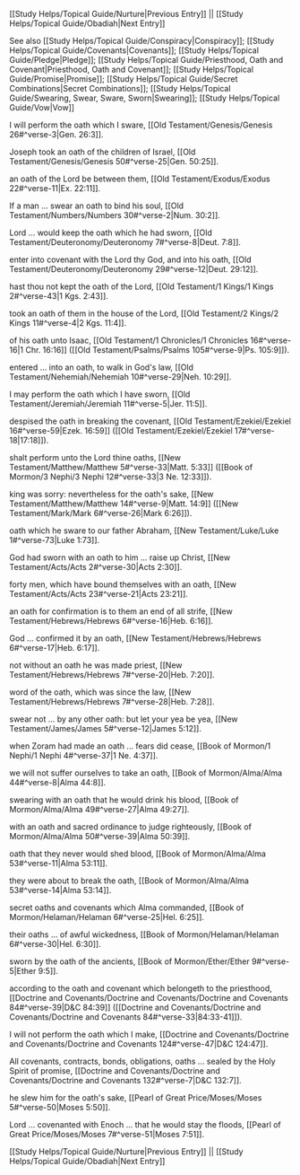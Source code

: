 [[Study Helps/Topical Guide/Nurture|Previous Entry]]  ||  [[Study Helps/Topical Guide/Obadiah|Next Entry]]

 See also [[Study Helps/Topical Guide/Conspiracy|Conspiracy]]; [[Study Helps/Topical Guide/Covenants|Covenants]]; [[Study Helps/Topical Guide/Pledge|Pledge]]; [[Study Helps/Topical Guide/Priesthood, Oath and Covenant|Priesthood, Oath and Covenant]]; [[Study Helps/Topical Guide/Promise|Promise]]; [[Study Helps/Topical Guide/Secret Combinations|Secret Combinations]]; [[Study Helps/Topical Guide/Swearing, Swear, Sware, Sworn|Swearing]]; [[Study Helps/Topical Guide/Vow|Vow]]

 I will perform the oath which I sware, [[Old Testament/Genesis/Genesis 26#^verse-3|Gen. 26:3]].

 Joseph took an oath of the children of Israel, [[Old Testament/Genesis/Genesis 50#^verse-25|Gen. 50:25]].

 an oath of the Lord be between them, [[Old Testament/Exodus/Exodus 22#^verse-11|Ex. 22:11]].

 If a man ... swear an oath to bind his soul, [[Old Testament/Numbers/Numbers 30#^verse-2|Num. 30:2]].

 Lord ... would keep the oath which he had sworn, [[Old Testament/Deuteronomy/Deuteronomy 7#^verse-8|Deut. 7:8]].

 enter into covenant with the Lord thy God, and into his oath, [[Old Testament/Deuteronomy/Deuteronomy 29#^verse-12|Deut. 29:12]].

 hast thou not kept the oath of the Lord, [[Old Testament/1 Kings/1 Kings 2#^verse-43|1 Kgs. 2:43]].

 took an oath of them in the house of the Lord, [[Old Testament/2 Kings/2 Kings 11#^verse-4|2 Kgs. 11:4]].

 of his oath unto Isaac, [[Old Testament/1 Chronicles/1 Chronicles 16#^verse-16|1 Chr. 16:16]] ([[Old Testament/Psalms/Psalms 105#^verse-9|Ps. 105:9]]).

 entered ... into an oath, to walk in God's law, [[Old Testament/Nehemiah/Nehemiah 10#^verse-29|Neh. 10:29]].

 I may perform the oath which I have sworn, [[Old Testament/Jeremiah/Jeremiah 11#^verse-5|Jer. 11:5]].

 despised the oath in breaking the covenant, [[Old Testament/Ezekiel/Ezekiel 16#^verse-59|Ezek. 16:59]] ([[Old Testament/Ezekiel/Ezekiel 17#^verse-18|17:18]]).

 shalt perform unto the Lord thine oaths, [[New Testament/Matthew/Matthew 5#^verse-33|Matt. 5:33]] ([[Book of Mormon/3 Nephi/3 Nephi 12#^verse-33|3 Ne. 12:33]]).

 king was sorry: nevertheless for the oath's sake, [[New Testament/Matthew/Matthew 14#^verse-9|Matt. 14:9]] ([[New Testament/Mark/Mark 6#^verse-26|Mark 6:26]]).

 oath which he sware to our father Abraham, [[New Testament/Luke/Luke 1#^verse-73|Luke 1:73]].

 God had sworn with an oath to him ... raise up Christ, [[New Testament/Acts/Acts 2#^verse-30|Acts 2:30]].

 forty men, which have bound themselves with an oath, [[New Testament/Acts/Acts 23#^verse-21|Acts 23:21]].

 an oath for confirmation is to them an end of all strife, [[New Testament/Hebrews/Hebrews 6#^verse-16|Heb. 6:16]].

 God ... confirmed it by an oath, [[New Testament/Hebrews/Hebrews 6#^verse-17|Heb. 6:17]].

 not without an oath he was made priest, [[New Testament/Hebrews/Hebrews 7#^verse-20|Heb. 7:20]].

 word of the oath, which was since the law, [[New Testament/Hebrews/Hebrews 7#^verse-28|Heb. 7:28]].

 swear not ... by any other oath: but let your yea be yea, [[New Testament/James/James 5#^verse-12|James 5:12]].

 when Zoram had made an oath ... fears did cease, [[Book of Mormon/1 Nephi/1 Nephi 4#^verse-37|1 Ne. 4:37]].

 we will not suffer ourselves to take an oath, [[Book of Mormon/Alma/Alma 44#^verse-8|Alma 44:8]].

 swearing with an oath that he would drink his blood, [[Book of Mormon/Alma/Alma 49#^verse-27|Alma 49:27]].

 with an oath and sacred ordinance to judge righteously, [[Book of Mormon/Alma/Alma 50#^verse-39|Alma 50:39]].

 oath that they never would shed blood, [[Book of Mormon/Alma/Alma 53#^verse-11|Alma 53:11]].

 they were about to break the oath, [[Book of Mormon/Alma/Alma 53#^verse-14|Alma 53:14]].

 secret oaths and covenants which Alma commanded, [[Book of Mormon/Helaman/Helaman 6#^verse-25|Hel. 6:25]].

 their oaths ... of awful wickedness, [[Book of Mormon/Helaman/Helaman 6#^verse-30|Hel. 6:30]].

 sworn by the oath of the ancients, [[Book of Mormon/Ether/Ether 9#^verse-5|Ether 9:5]].

 according to the oath and covenant which belongeth to the priesthood, [[Doctrine and Covenants/Doctrine and Covenants/Doctrine and Covenants 84#^verse-39|D&C 84:39]] ([[Doctrine and Covenants/Doctrine and Covenants/Doctrine and Covenants 84#^verse-33|84:33-41]]).

 I will not perform the oath which I make, [[Doctrine and Covenants/Doctrine and Covenants/Doctrine and Covenants 124#^verse-47|D&C 124:47]].

 All covenants, contracts, bonds, obligations, oaths ... sealed by the Holy Spirit of promise, [[Doctrine and Covenants/Doctrine and Covenants/Doctrine and Covenants 132#^verse-7|D&C 132:7]].

 he slew him for the oath's sake, [[Pearl of Great Price/Moses/Moses 5#^verse-50|Moses 5:50]].

 Lord ... covenanted with Enoch ... that he would stay the floods, [[Pearl of Great Price/Moses/Moses 7#^verse-51|Moses 7:51]].

[[Study Helps/Topical Guide/Nurture|Previous Entry]]  ||  [[Study Helps/Topical Guide/Obadiah|Next Entry]]